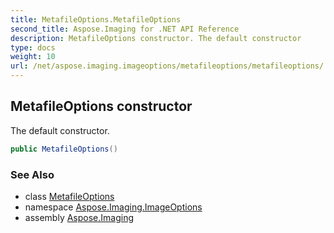 ```yaml
---
title: MetafileOptions.MetafileOptions
second_title: Aspose.Imaging for .NET API Reference
description: MetafileOptions constructor. The default constructor
type: docs
weight: 10
url: /net/aspose.imaging.imageoptions/metafileoptions/metafileoptions/
---
```

## MetafileOptions constructor

The default constructor.

```csharp
public MetafileOptions()
```

### See Also

* class [MetafileOptions](../)
* namespace [Aspose.Imaging.ImageOptions](../../metafileoptions/)
* assembly [Aspose.Imaging](../../../)


